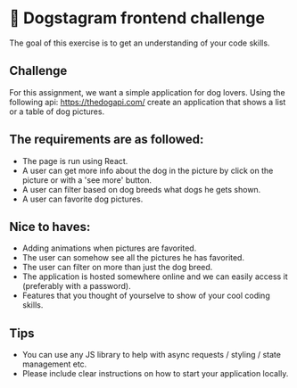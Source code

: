 # :dog: Dogstagram frontend challenge
The goal of this exercise is to get an understanding of your code skills. 

## Challenge 
For this assignment, we want a simple application for dog lovers. 
Using the following api: https://thedogapi.com/ create an application that shows a list or a table of dog pictures.

## The requirements are as followed:
- The page is run using React.
- A user can get more info about the dog in the picture by click on the picture or with a 'see more' button.
- A user can filter based on dog breeds what dogs he gets shown.
- A user can favorite dog pictures.

## Nice to haves:
- Adding animations when pictures are favorited.
- The user can somehow see all the pictures he has favorited.
- The user can filter on more than just the dog breed.
- The application is hosted somewhere online and we can easily access it (preferably with a password). 
- Features that you thought of yourselve to show of your cool coding skills.

## Tips
- You can use any JS library to help with async requests / styling / state management etc.
- Please include clear instructions on how to start your application locally.
